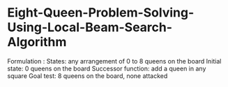 # Eight-Queen-Problem-Solving-Using-Local-Beam-Search-Algorithm
Formulation :
        States: any arrangement  of	0 to 8 queens on the  board
        Initial state: 0 queens on  the	board
        Successor function: add  a queen in any square  Goal test: 8 queens on  the board, none attacked
